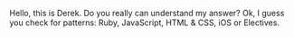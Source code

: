 Hello, this is Derek.
Do you really can understand my answer?
Ok, I guess you check for patterns: Ruby, JavaScript, HTML & CSS, iOS or Electives.